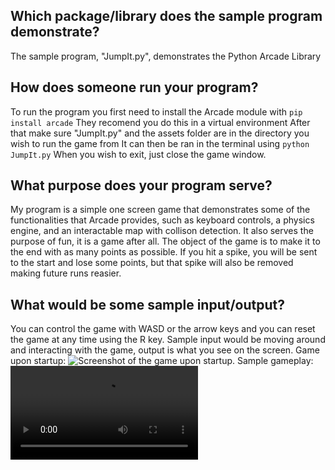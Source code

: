 ## Which package/library does the sample program demonstrate?
The sample program, "JumpIt.py", demonstrates the Python Arcade Library

## How does someone run your program?
To run the program you first need to install the Arcade module with
```pip install arcade``` 
They recomend you do this in a virtual environment
After that make sure "JumpIt.py" and the assets folder are in the directory you wish to run the game from
It can then be ran in the terminal using ```python JumpIt.py```
When you wish to exit, just close the game window.

## What purpose does your program serve?
My program is a simple one screen game that demonstrates some of the functionalities that Arcade provides, such as keyboard controls, a physics engine, and an interactable map with collison detection. It also serves the purpose of fun, it is a game after all. The object of the game is to make it to the end with as many points as possible. If you hit a spike, you will be sent to the start and lose some points, but that spike will also be removed making future runs reasier.

## What would be some sample input/output?
You can control the game with WASD or the arrow keys and you can reset the game at any time using the R key. Sample input would be moving around and interacting with the game, output is what you see on the screen.
Game upon startup:
![Screenshot of the game upon startup.](https://i.imgur.com/ytwD3Z4.png)
Sample gameplay:
![Short Recording of me attempting the game](https://i.imgur.com/TBt1z7i.mp4)